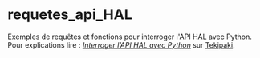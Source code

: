 # requetes_api_HAL
 
Exemples de requêtes et fonctions pour interroger l'API HAL avec Python.
Pour explications lire : [*Interroger l’API HAL avec Python*](https://tekipaki.hypotheses.org/2102) sur [Tekipaki](https://tekipaki.hypotheses.org/).